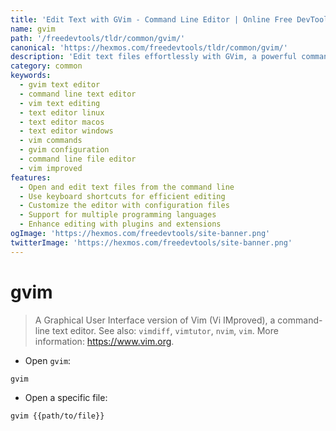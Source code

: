```yaml
---
title: 'Edit Text with GVim - Command Line Editor | Online Free DevTools by Hexmos'
name: gvim
path: '/freedevtools/tldr/common/gvim/'
canonical: 'https://hexmos.com/freedevtools/tldr/common/gvim/'
description: 'Edit text files effortlessly with GVim, a powerful command line editor. Enhance your text editing workflow with keyboard shortcuts. Free online tool, no registration required.'
category: common
keywords:
  - gvim text editor
  - command line text editor
  - vim text editing
  - text editor linux
  - text editor macos
  - text editor windows
  - vim commands
  - gvim configuration
  - command line file editor
  - vim improved
features:
  - Open and edit text files from the command line
  - Use keyboard shortcuts for efficient editing
  - Customize the editor with configuration files
  - Support for multiple programming languages
  - Enhance editing with plugins and extensions
ogImage: 'https://hexmos.com/freedevtools/site-banner.png'
twitterImage: 'https://hexmos.com/freedevtools/site-banner.png'
---
```


# gvim

> A Graphical User Interface version of Vim (Vi IMproved), a command-line text editor.
> See also: `vimdiff`, `vimtutor`, `nvim`, `vim`.
> More information: <https://www.vim.org>.

- Open `gvim`:

`gvim`

- Open a specific file:

`gvim {{path/to/file}}`
